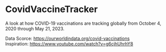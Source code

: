 # CovidVaccineTracker

A look at how COVID-19 vaccinations are tracking globally from October 4, 2020 through May 21, 2023. 

Data Scorce: https://ourworldindata.org/covid-vaccinations  
Inspiration: https://www.youtube.com/watch?v=g6cjhUhrhY8

